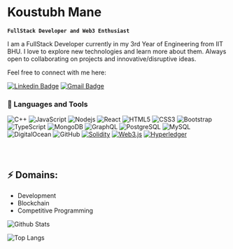 # Koustubh Mane
**`FullStack Developer and Web3 Enthusiast`**
<p>I am a FullStack Developer currently in my 3rd Year of Engineering from IIT BHU. I love to explore new technologies and learn more about them. Always open to collaborating on projects and innovative/disruptive ideas.

Feel free to connect with me here:</p>





[![Linkedin Badge](https://img.shields.io/badge/-Koustubh_Mane-blue?style=flat-square&logo=Linkedin&logoColor=white&link=https://www.linkedin.com/in/koustubh-mane-928264209/)](https://www.linkedin.com/in/koustubh-mane-928264209/)
[![Gmail Badge](https://img.shields.io/badge/-koustubhmane4501@gmail.com-c14438?style=flat-square&logo=Gmail&logoColor=white&link=mailto:koustubhmane4501@gmail.com)](mailto:koustubhmane4501@gmail.com)



### 🧰 Languages and Tools
![C++](https://img.shields.io/badge/-C++-00599C?style=flat-square&logo=c)
![JavaScript](https://img.shields.io/badge/-JavaScript-black?style=flat-square&logo=javascript)
![Nodejs](https://img.shields.io/badge/-Nodejs-black?style=flat-square&logo=Node.js)
![React](https://img.shields.io/badge/-React-black?style=flat-square&logo=react)
![HTML5](https://img.shields.io/badge/-HTML5-E34F26?style=flat-square&logo=html5&logoColor=white)
![CSS3](https://img.shields.io/badge/-CSS3-1572B6?style=flat-square&logo=css3)
![Bootstrap](https://img.shields.io/badge/-Bootstrap-563D7C?style=flat-square&logo=bootstrap)
![TypeScript](https://img.shields.io/badge/-TypeScript-007ACC?style=flat-square&logo=typescript)
![MongoDB](https://img.shields.io/badge/-MongoDB-black?style=flat-square&logo=mongodb)
![GraphQL](https://img.shields.io/badge/-GraphQL-E10098?style=flat-square&logo=graphql)
![PostgreSQL](https://img.shields.io/badge/-PostgreSQL-336791?style=flat-square&logo=postgresql)
![MySQL](https://img.shields.io/badge/-MySQL-black?style=flat-square&logo=mysql)
![DigitalOcean](https://img.shields.io/badge/-Digital%20Ocean-darkblue?style=flat-square&logo=digitalocean)
![GitHub](https://img.shields.io/badge/-GitHub-181717?style=flat-square&logo=github)
[![Solidity](https://img.shields.io/badge/-Solidity-3c3c3d?style=for-the-badge&logo=ethereum&logoColor=white)]()
[![Web3.js](https://img.shields.io/badge/-Web3.js-black?style=for-the-badge&logo=javascript&logoColor=)]()
[![Hyperledger](https://img.shields.io/badge/-Hyperledger-7d00ff?style=for-the-badge&logo=linux-foundation&logoColor=white)]()

<br />

#
## ⚡ Domains:
- Development
- Blockchain
- Competitive Programming


![Github Stats](https://github-readme-stats.vercel.app/api?username=Koustubh-Mane1&count_private=true&show_icons=true&include_all_commits=true)

![Top Langs](https://github-readme-stats.vercel.app/api/top-langs/?username=Koustubh-Mane1&hide=TeX&layout=compact)



<!--
**Koustubh-Mane1/Koustubh-Mane1** is a ✨ _special_ ✨ repository because its `README.md` (this file) appears on your GitHub profile.

Here are some ideas to get you started:

- 🔭 I’m currently working on ...
- 🌱 I’m currently learning ...
- 👯 I’m looking to collaborate on ...
- 🤔 I’m looking for help with ...
- 💬 Ask me about ...
- 📫 How to reach me: ...
- 😄 Pronouns: ...
- ⚡ Fun fact: ...
-->
